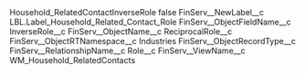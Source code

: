 <?xml version="1.0" encoding="UTF-8"?>
<CustomMetadata xmlns="http://soap.sforce.com/2006/04/metadata" xmlns:xsi="http://www.w3.org/2001/XMLSchema-instance" xmlns:xsd="http://www.w3.org/2001/XMLSchema">
    <label>Household_RelatedContactInverseRole</label>
    <protected>false</protected>
    <values>
        <field>FinServ__NewLabel__c</field>
        <value xsi:type="xsd:string">LBL.Label_Household_Related_Contact_Role</value>
    </values>
    <values>
        <field>FinServ__ObjectFieldName__c</field>
        <value xsi:type="xsd:string">InverseRole__c</value>
    </values>
    <values>
        <field>FinServ__ObjectName__c</field>
        <value xsi:type="xsd:string">ReciprocalRole__c</value>
    </values>
    <values>
        <field>FinServ__ObjectRTNamespace__c</field>
        <value xsi:type="xsd:string">Industries</value>
    </values>
    <values>
        <field>FinServ__ObjectRecordType__c</field>
        <value xsi:nil="true"/>
    </values>
    <values>
        <field>FinServ__RelationshipName__c</field>
        <value xsi:type="xsd:string">Role__c</value>
    </values>
    <values>
        <field>FinServ__ViewName__c</field>
        <value xsi:type="xsd:string">WM_Household_RelatedContacts</value>
    </values>
</CustomMetadata>
